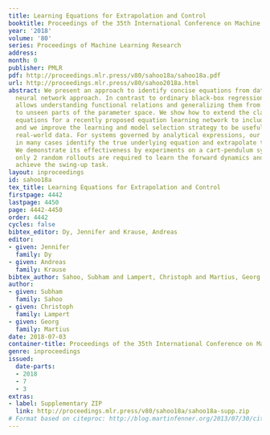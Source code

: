 ```yaml
---
title: Learning Equations for Extrapolation and Control
booktitle: Proceedings of the 35th International Conference on Machine Learning
year: '2018'
volume: '80'
series: Proceedings of Machine Learning Research
address: 
month: 0
publisher: PMLR
pdf: http://proceedings.mlr.press/v80/sahoo18a/sahoo18a.pdf
url: http://proceedings.mlr.press/v80/sahoo2018a.html
abstract: We present an approach to identify concise equations from data using a shallow
  neural network approach. In contrast to ordinary black-box regression, this approach
  allows understanding functional relations and generalizing them from observed data
  to unseen parts of the parameter space. We show how to extend the class of learnable
  equations for a recently proposed equation learning network to include divisions,
  and we improve the learning and model selection strategy to be useful for challenging
  real-world data. For systems governed by analytical expressions, our method can
  in many cases identify the true underlying equation and extrapolate to unseen domains.
  We demonstrate its effectiveness by experiments on a cart-pendulum system, where
  only 2 random rollouts are required to learn the forward dynamics and successfully
  achieve the swing-up task.
layout: inproceedings
id: sahoo18a
tex_title: Learning Equations for Extrapolation and Control
firstpage: 4442
lastpage: 4450
page: 4442-4450
order: 4442
cycles: false
bibtex_editor: Dy, Jennifer and Krause, Andreas
editor:
- given: Jennifer
  family: Dy
- given: Andreas
  family: Krause
bibtex_author: Sahoo, Subham and Lampert, Christoph and Martius, Georg
author:
- given: Subham
  family: Sahoo
- given: Christoph
  family: Lampert
- given: Georg
  family: Martius
date: 2018-07-03
container-title: Proceedings of the 35th International Conference on Machine Learning
genre: inproceedings
issued:
  date-parts:
  - 2018
  - 7
  - 3
extras:
- label: Supplementary ZIP
  link: http://proceedings.mlr.press/v80/sahoo18a/sahoo18a-supp.zip
# Format based on citeproc: http://blog.martinfenner.org/2013/07/30/citeproc-yaml-for-bibliographies/
---
```

